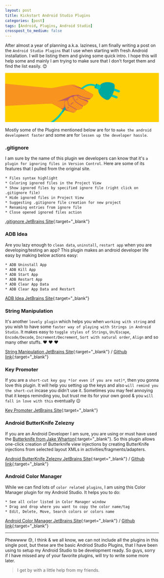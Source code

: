 ```yaml
---
layout: post
title: Kickstart Android Studio Plugins
categories: [post]
tags: [Android, Plugins, Android Studio]
crosspost_to_medium: false
---
```

After almost a year of planning a.k.a. laziness, I am finally writing a post on the `Android Studio Plugins` that I use when starting with fresh Android installation.
I will be listing them and giving some quick intro. I hope this will help some and mainly I am trying to make sure that I don't forget them and find the list easily. :blush:

![Kickstart Android Studio Plugins](/images/android-plugins-2.png)

Mostly some of the Plugins mentioned below are for to `make the android development faster` and some are for `lessen up the developer hassle`.

### .gitignore

I am sure by the name of this plugin we developers can know that it's `a plugin for ignoring files in Version Control`. Here are some of its features that I pulled from the original site.

    * Files syntax highlight
    * Coloring ignored files in the Project View
    * Show ignored files by specified ignore file (right click on .gitignore file)
    * Hide ignored files in Project View
    * Suggesting .gitignore file creation for new project
    * Renaming entries from ignore file
    * Close opened ignored files action


[.gitignore JetBrains Site](https://plugins.jetbrains.com/plugin/7495--ignore){:target="_blank"}

### ADB Idea

Are you lazy enough to `clean data`, `uninstall`, `restart app` when you are developing/testing an app? This plugin makes an android developer life easy by making below actions easy:

    * ADB Uninstall App
    * ADB Kill App
    * ADB Start App
    * ADB Restart App
    * ADB Clear App Data
    * ADB Clear App Data and Restart

[ADB Idea JetBrains Site](https://plugins.jetbrains.com/plugin/7380-adb-idea){:target="_blank"}

### String Manipulation

It's another `lovely plugin` which helps you when `working with string` and you wish to have some `faster way of playing with Strings in Android Studio`. It makes easy to `toggle styles of Strings`, `Un/Escape`, `Encode/Decode`, `Increment/Decrement`, `Sort with natural order`, `Align` and so many other stuffs.  :heart: :heart: :heart:

[String Manipulation JetBrains Site](https://plugins.jetbrains.com/plugin/2162-string-manipulation){:target="_blank"} /
[Github link](https://github.com/krasa/StringManipulation){:target="_blank"}

### Key Promoter

If you are a `short-cut key guy *(or even if you are not)*`, then you gonna love this plugin. It will help you setting up the keys and also `will remind you the short-cut` incase you didn't use it. Sometimes you may feel annoying that it keeps reminding you, but trust me its for your own good & you `will fall in love with this` eventually :wink:

[Key Promoter JetBrains Site](https://plugins.jetbrains.com/plugin/4455-key-promoter){:target="_blank"}

### Android ButterKnife Zelezny

If you are an Android Developer I am sure, you are using or must have used the [Butterknife from Jake Wharton](https://github.com/JakeWharton/butterknife){:target="_blank"}. So this plugin allows one-click creation of Butterknife view injections by creating ButterKnife injections from selected layout XMLs in activities/fragments/adapters.

[Android ButterKnife Zelezny JetBrains Site](https://plugins.jetbrains.com/plugin/7369-android-butterknife-zelezny){:target="_blank"} /
[Github link](https://github.com/avast/android-butterknife-zelezny){:target="_blank"}

### Android Color Manager

While we can find lots of `color related plugins`, I am using this Color Manager plugin for my Android Studio. It helps you to do:

    * See all color listed in Color Manager window
    * Drag and drop where you want to copy the color name/tag
    * Edit, Delete, Move, Search colors or colors name

[Android Color Manager JetBrains Site](https://plugins.jetbrains.com/plugin/8583-android-color-manager){:target="_blank"} /
[Github link](https://github.com/shiraji/color-manager/){:target="_blank"}

<hr class="post-list__divider ">

Phewwww :sweat:, I think & we all know, we can not include all the plugins in this single post, but these are the basic Andriod Studio Plugins, that I have been using to setup my Android Studio to be development ready. So guys, sorry if I have missed any of your favorite plugins, will try to write some more later.

>I get by with a little help from my friends.
